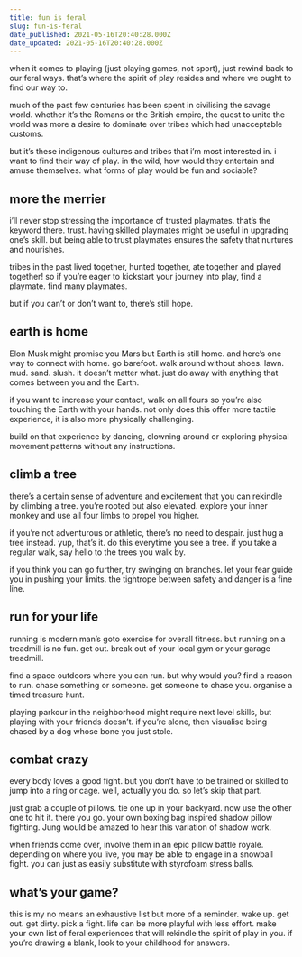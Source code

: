 ```yaml
---
title: fun is feral
slug: fun-is-feral
date_published: 2021-05-16T20:40:28.000Z
date_updated: 2021-05-16T20:40:28.000Z
---
```


when it comes to playing (just playing games, not sport), just rewind back to our feral ways. that’s where the spirit of play resides and where we ought to find our way to.

much of the past few centuries has been spent in civilising the savage world. whether it’s the Romans or the British empire, the quest to unite the world was more a desire to dominate over tribes which had unacceptable customs.

but it’s these indigenous cultures and tribes that i’m most interested in. i want to find their way of play. in the wild, how would they entertain and amuse themselves. what forms of play would be fun and sociable?

## more the merrier

i’ll never stop stressing the importance of trusted playmates. that’s the keyword there. trust. having skilled playmates might be useful in upgrading one’s skill. but being able to trust playmates ensures the safety that nurtures and nourishes.

tribes in the past lived together, hunted together, ate together and played together! so if you’re eager to kickstart your journey into play, find a playmate. find many playmates.

but if you can’t or don’t want to, there’s still hope.

## earth is home

Elon Musk might promise you Mars but Earth is still home. and here’s one way to connect with home. go barefoot. walk around without shoes. lawn. mud. sand. slush. it doesn’t matter what. just do away with anything that comes between you and the Earth.

if you want to increase your contact, walk on all fours so you’re also touching the Earth with your hands. not only does this offer more tactile experience, it is also more physically challenging.

build on that experience by dancing, clowning around or exploring physical movement patterns without any instructions.

## climb a tree

there’s a certain sense of adventure and excitement that you can rekindle by climbing a tree. you’re rooted but also elevated. explore your inner monkey and use all four limbs to propel you higher.

if you’re not adventurous or athletic, there’s no need to despair. just hug a tree instead. yup, that’s it. do this everytime you see a tree. if you take a regular walk, say hello to the trees you walk by.

if you think you can go further, try swinging on branches. let your fear guide you in pushing your limits. the tightrope between safety and danger is a fine line.

## run for your life

running is modern man’s goto exercise for overall fitness. but running on a treadmill is no fun. get out. break out of your local gym or your garage treadmill.

find a space outdoors where you can run. but why would you? find a reason to run. chase something or someone. get someone to chase you. organise a timed treasure hunt.

playing parkour in the neighborhood might require next level skills, but playing with your friends doesn’t. if you’re alone, then visualise being chased by a dog whose bone you just stole.

## combat crazy

every body loves a good fight. but you don’t have to be trained or skilled to jump into a ring or cage. well, actually you do. so let’s skip that part.

just grab a couple of pillows. tie one up in your backyard. now use the other one to hit it. there you go. your own boxing bag inspired shadow pillow fighting. Jung would be amazed to hear this variation of shadow work.

when friends come over, involve them in an epic pillow battle royale. depending on where you live, you may be able to engage in a snowball fight. you can just as easily substitute with styrofoam stress balls.

## what’s your game?

this is my no means an exhaustive list but more of a reminder. wake up. get out. get dirty. pick a fight. life can be more playful with less effort. make your own list of feral experiences that will rekindle the spirit of play in you. if you’re drawing a blank, look to your childhood for answers.
